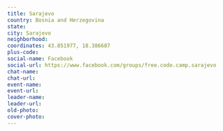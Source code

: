 ```yaml
---
title: Sarajevo
country: Bosnia and Herzegovina
state: 
city: Sarajevo
neighborhood: 
coordinates: 43.851977, 18.386687
plus-code:
social-name: Facebook
social-url: https://www.facebook.com/groups/free.code.camp.sarajevo
chat-name:
chat-url:
event-name:
event-url:
leader-name:
leader-url:
old-photo: 
cover-photo:
---
```

